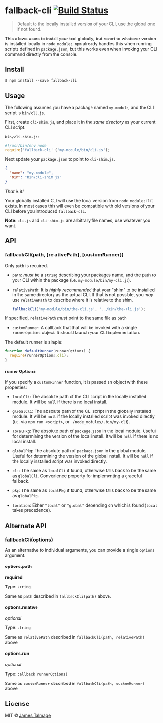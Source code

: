 # fallback-cli [![Build Status](https://travis-ci.org/jamestalmage/fallback-cli.svg?branch=master)](https://travis-ci.org/jamestalmage/fallback-cli)

> Default to the locally installed version of your CLI, use the global one if not found.

This allows users to install your tool globally, but revert to whatever version is installed
locally in `node_modules`. `npm` already handles this when running scripts defined in `package.json`,
but this works even when invoking your CLI command directly from the console.

## Install

```
$ npm install --save fallback-cli
```

## Usage

The following assumes you have a package named `my-module`, and the CLI script is `bin/cli.js`.

First, create `cli-shim.js`, and place it in the *same directory* as your current CLI script.

`bin/cli-shim.js`:

```js
#!/usr/bin/env node
require('fallback-cli')('my-module/bin/cli.js');
```

Next update your `package.json` to point to `cli-shim.js`.

```json
{
  "name": "my-module",
  "bin": "bin/cli-shim.js"
}
```

*That is it!* 

Your globally installed CLI will use the local version from `node_modules` if it exists.
In most cases this will even be compatible with old versions of your CLI before you introduced `fallback-cli`.

**Note:** `cli.js` and `cli-shim.js` are arbitrary file names, use whatever you want.

## API

### fallbackCli(path, [relativePath], [customRunner])

Only `path` is required.

  * `path`: *must* be a `string` describing your packages name, and the path to your CLI within the package (i.e. `my-module/bin/my-cli.js`).
        
  * `relativePath`: It is *highly recommended* that your "shim" to be installed in the same directory as the actual CLI. 
If that is not possible, you *may* use `relativePath` to describe where it is relative to the shim.

    ```js
    fallbackCli('my-module/bin/the-cli.js', '../bin/the-cli.js');
    ```
    
  If specified, `relativePath` *must* point to the same file as `path`.
    
  * `customRunner`: A callback that that will be invoked with a single `runnerOptions` object. It should launch your CLI implementation.
  
  The default runner is simple: 
  
  ```js
  function defaultRunner(runnerOptions) {
    require(runnerOptions.cli);
  }
  ```
  
#### runnerOptions
  
  If you specify a `customRunner` function, it is passed an object with these properties:

  * `localCli`: The absolute path of the CLI script in the locally installed module. It will be `null` if there is no local install.
  
  * `globalCli`: The absolute path of the CLI script in the globally installed module. It will be `null` if the locally installed script was invoked directly (i.e. via `npm run <script>`, or `./node_modules/.bin/my-cli`).
  
  * `localPkg`: The absolute path of `package.json` in the local module. Useful for determining the version of the local install. It will be `null` if there is no local install.
  
  * `globalPkg`: The absolute path of `package.json` in the global module. Useful for determining the version of the global install. It will be `null` if the locally installed script was invoked directly.
   
  * `cli`: The same as `localCli` if found, otherwise falls back to be the same as `globalCli`. Convenience property for implementing a graceful fallback.
  
  * `pkg`: The same as `localPkg` if found, otherwise falls back to be the same as `globalPkg`.
  
  * `location`: Either `"local"` or `"global"` depending on which is found (`local` takes precedence).


## Alternate API

### fallbackCli(options)

As an alternative to individual arguments, you can provide a single `options` argument.

#### options.path

**required**

Type: `string`

Same as `path` described in `fallbackCli(path)` above.

#### options.relative

*optional*

Type: `string`

Same as `relativePath` described in `fallbackCli(path, relativePath)` above.

#### options.run

*optional*

Type: `callback(runnerOptions)`

Same as `customRunner` described in `fallbackCli(path, customRunner)` above.

## License

MIT © [James Talmage](http://github.com/jamestalmage)
